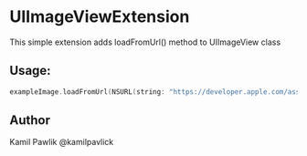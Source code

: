 # UIImageViewExtension

This simple extension adds loadFromUrl() method to UIImageView class

## Usage:
```Swift
exampleImage.loadFromUrl(NSURL(string: "https://developer.apple.com/assets/elements/icons/128x128/swift.png")!)
```

## Author

Kamil Pawlik @kamilpavlick
